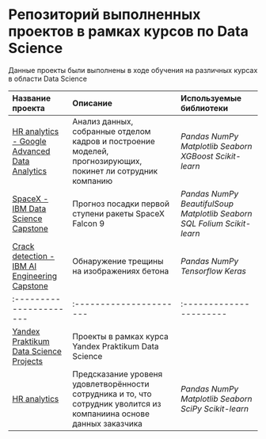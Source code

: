 # Репозиторий выполненных проектов в рамках курсов по Data Science


Данные проекты были выполнены в ходе обучения на различных курсах в области Data Science

| Название проекта | Описание | Используемые библиотеки | 
| :---------------------- | :---------------------- | :---------------------- |
| [HR analytics - Google Advanced Data Analytics](HR_analytics_Google_Advanced_Data_Analytics) | Анализ данных, собранные отделом кадров и построение моделей, прогнозирующих, покинет ли сотрудник компанию| *Pandas* *NumPy* *Matplotlib* *Seaborn* *XGBoost* *Scikit-learn*|
| [SpaceX - IBM Data Science Capstone](SpaceX_IBM_Data_Science_Capstone) | Прогноз посадки первой ступени ракеты SpaceX Falcon 9| *Pandas* *NumPy* *BeautifulSoup* *Matplotlib* *Seaborn* *SQL* *Folium* *Scikit-learn*|
| [Crack detection - IBM AI Engineering Capstone](Crack_detection_IBM_AI_Engineering_Capstone) |  Обнаружение трещины на изображениях бетона| *Pandas* *NumPy* *Tensorflow* *Keras* |
| :---------------------- | :---------------------- | :---------------------- |
| [Yandex Praktikum Data Science Projects](Yandex_Praktikum_Data_Science_Projects) | Проекты в рамках курса Yandex Praktikum Data Science| |
| [HR analytics](Yandex_Praktikum_Data_Science_Projects/HR_analytics) | Предсказание уровеня удовлетворённости сотрудника и то, что сотрудник уволится из компаниина основе данных заказчика| *Pandas* *NumPy* *Matplotlib* *Seaborn* *SciPy* *Scikit-learn*|



